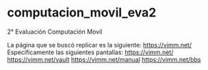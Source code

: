 # computacion_movil_eva2
2° Evaluación Computación Movil

La página que se buscó replicar es la siguiente: https://vimm.net/ 
Específicamente las siguientes pantallas: https://vimm.net/ https://vimm.net/vault https://vimm.net/manual https://vimm.net/bbs
